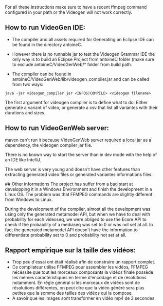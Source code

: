 For all these instructions make sure to have a recent ffmpeg command configured in your path or the Videogen will not work correctly.


## How to run VideoGen IDE:
- The compiler and all assets required for Generating an Eclipse IDE can be found in the directory antoineC.

- However there is no runnable jar to test the Videogen Grammar IDE the only way is to build an Eclipse Project from antoineC folder (make sure to exclude antoineC/VideoGenWeb/* folder from build path.

- The compiler can be found in antoineC/VideoGenWeb/lib/videogen_compiler.jar and can be called from two ways:

```java -jar videogen_compiler.jar <INFOS|COMPILE> <videogen filename>```

The first argument for videogen compiler is to define what to do: Either generate a variant of video, or generate a csv that list all variantes with their durations and sizes.



## How to run VideoGenWeb server:

maven can't run it because VideoGenWeb server required a local jar as a dependency, the videogen compiler jar file.

There is no known way to start the server than in dev mode with the help of an IDE like IntelliJ.

The web server is very young and doesn't have other features than extracting generated video files or generated variantes informations files.


## Other informations
The project has suffer from a bad start at developping it in a Windows Environment and finish the development in a Linux OS. The problem was that FFMPEG commands are slightly different from Windows to Linux.

During the development of the compiler, almost all the development was using only the generated metamodel API, but when we have to deal with probability for each videoseq, we were obliged to use the Ecore API to check if the probability of a mediaseq was set to 0 or was not set at all. 
In fact the generated metamodel API doesn't have the information to differentiate probability set to 0 and probability not set at all.


## Rapport empirique sur la taille des vidéos:

- Trop peu d'essai ont était réalisé afin de construire un rapport complet.    
- Ce compilateur utilise FFMPEG pour assembler les vidéos, FFMPEG nécéssite que tout les morceaux composants la vidéos finale possède les mêmes caractéristiques en terme d'encodage et de résolutions notamment. En règle général si les morceaux de vidéos sont de résolutions différentes, on peut dire que la vidéo généré sera plus petites que la somme des tailles des vidéos qui la compose.
- A savoir que les images sont transformer en vidéo mp4 de 3 secondes. 

